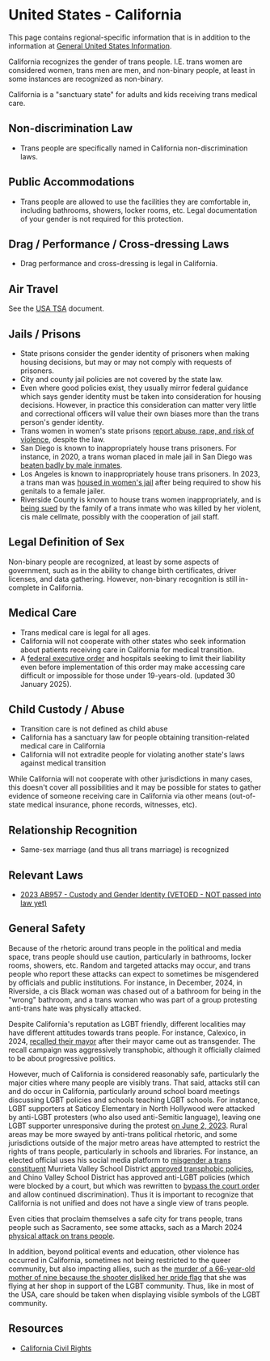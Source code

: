 # United States - California

This page contains regional-specific information that is in addition to
the information at [General United States
Information](notes/usa-general.md).

California recognizes the gender of trans people. I.E. trans women are
considered women, trans men are men, and non-binary people, at least in
some instances are recognized as non-binary.

California is a "sanctuary state" for adults and kids receiving trans medical
care.

## Non-discrimination Law

 * Trans people are specifically named in California non-discrimination laws.

## Public Accommodations

 * Trans people are allowed to use the facilities they are comfortable
   in, including bathrooms, showers, locker rooms, etc.  Legal
   documentation of your gender is not required for this protection.

## Drag / Performance / Cross-dressing Laws

 * Drag performance and cross-dressing is legal in California.

## Air Travel

See the [USA TSA](notes/tsa.md) document.

## Jails / Prisons

 * State prisons consider the gender identity of prisoners when making
   housing decisions, but may or may not comply with requests of
   prisoners.
 * City and county jail policies are not covered by the state law.
 * Even where good policies exist, they usually mirror federal guidance
   which says gender identity must be taken into consideration for
   housing decisions. However, in practice this consideration can matter
   very little and correctional officers will value their own biases
   more than the trans person's gender identity.
 * Trans women in women's state prisons [report abuse, rape, and risk of
   violence](https://www.kqed.org/news/11964027/california-prisons-fail-to-uphold-transgender-rights-despite-state-law),
   despite the law.
 * San Diego is known to inappropriately house trans prisoners. For instance,
   in 2020, a trans woman placed in male jail in San Diego was [beaten badly
   by male inmates](https://www.10news.com/news/local-news/san-diego-news/transgender-woman-recalls-beating-in-san-diego-county-jail).
 * Los Angeles is known to inappropriately house trans prisoners. In
   2023, a trans man was [housed in women's jail](https://news.yahoo.com/cant-die-video-shows-trans-100029056.html)
   after being required to show his genitals to a female jailer.
 * Riverside County is known to house trans women inappropriately, and
   is [being
   sued](https://www.desertsun.com/story/news/crime_courts/2023/08/28/lawsuit-transgender-inmate-killed-after-getting-sex-offender-cellmate/70700836007/)
   by the family of a trans inmate who was killed by her violent, cis
   male cellmate, possibly with the cooperation of jail staff.

## Legal Definition of Sex

Non-binary people are recognized, at least by some aspects of
government, such as in the ability to change birth certificates,
driver licenses, and data gathering. However, non-binary recognition is
still in-complete in California.

## Medical Care

 * Trans medical care is legal for all ages.
 * California will not cooperate with other states who seek information
   about patients receiving care in California for medical transition.
 * A [federal executive
   order](https://www.whitehouse.gov/presidential-actions/2025/01/protecting-children-from-chemical-and-surgical-mutilation/)
   and hospitals seeking to limit their liability even before
   implementation of this order may make accessing care difficult or
   impossible for those under 19-years-old. (updated 30 January 2025).

## Child Custody / Abuse

 * Transition care is not defined as child abuse
 * California has a sanctuary law for people obtaining transition-related
   medical care in California
 * California will not extradite people for violating another state's laws
   against medical transition

While California will not cooperate with other jurisdictions in many
cases, this doesn't cover all possibilities and it may be possible for
states to gather evidence of someone receiving care in California via
other means (out-of-state medical insurance, phone records, witnesses,
etc).
 
## Relationship Recognition

 * Same-sex marriage (and thus all trans marriage) is recognized

## Relevant Laws

 * [2023 AB957 - Custody and Gender Identity (VETOED - NOT passed into law yet)](https://leginfo.legislature.ca.gov/faces/billHistoryClient.xhtml?bill_id=202320240AB957)

## General Safety

Because of the rhetoric around trans people in the political and media
space, trans people should use caution, particularly in bathrooms,
locker rooms, showers, etc.  Random and targeted attacks may occur, and
trans people who report these attacks can expect to sometimes be misgendered
by officials and public institutions. For instance, in December, 2024,
in Riverside, a cis Black woman was chased out of a bathroom for being
in the "wrong" bathroom, and a trans woman who was part of a group
protesting anti-trans hate was physically attacked.

Despite California's reputation as LGBT friendly, different localities
may have different attitudes towards trans people. For instance, Calexico,
in 2024, [recalled their
mayor](https://www.metroweekly.com/2024/04/california-mayor-recalled-after-coming-out-as-transgender/)
after their mayor came out as transgender. The recall campaign was
aggressively transphobic, although it officially claimed to be about
progressive politics.

However, much of California is considered reasonably safe, particularly
the major cities where many people are visibly trans. That said, attacks
still can and do occur in California, particularly around school board
meetings discussing LGBT policies and schools teaching LGBT schools. For
instance, LGBT supporters at Saticoy Elementary in North Hollywood were
attacked by anti-LGBT protesters (who also used anti-Semitic language),
leaving one LGBT supporter unresponsive during the protest [on June 2,
2023](https://www.thedailybeast.com/saticoy-elementary-school-pride-assembly-protest-erupts-in-violence).
Rural areas may be more swayed by anti-trans political rhetoric, and some
jurisdictions outside of the major metro areas have attempted to restrict
the rights of trans people, particularly in schools and libraries. For
instance, an elected official uses his social media platform to [misgender a trans
constituent](https://krcrtv.com/news/local/shasta-county-office-of-education-board-member-faces-possible-censure)
Murrieta Valley School District [approved transphobic
policies](https://www.advocate.com/education/murrieta-valley-outing-transgender-students),
and Chino Valley School District has approved anti-LGBT policies (which were
blocked by a court, but which was rewritten to [bypass the court order](https://edsource.org/2024/chino-valley-revamps-parental-notification-policy-lgbtq-allies-fear-legal-escalation/707444)
and allow continued discrimination).  Thus it is important to recognize that
California is not unified and does not have a single view of trans people.

Even cities that proclaim themselves a safe city for trans people, trans
people such as Sacramento, see some attacks, sach as a March 2024
[physical attack on trans
people](https://www.youtube.com/watch?v=F9wpla-5krE).

In addition, beyond political events and education, other violence has
occurred in California, sometimes not being restricted to the queer
community, but also impacting allies, such as the [murder of a
66-year-old mother of nine because the shooter disliked her pride
flag](https://www.npr.org/2023/08/20/1194932544/lauri-carleton-california-store-owner-killed-pride-flag-lgbtq)
that she was flying at her shop in support of the LGBT community. Thus,
like in most of the USA, care should be taken when displaying visible
symbols of the LGBT community.

## Resources

 * [California Civil Rights](https://oag.ca.gov/civil)
